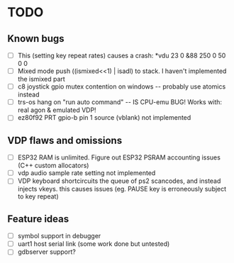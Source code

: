 # TODO

## Known bugs
- [ ] This (setting key repeat rates) causes a crash: *vdu 23 0 &88 250 0 50 0 0
- [ ] Mixed mode push ((ismixed<<1) | isadl) to stack. I haven't implemented the ismixed part
- [ ] c8 joystick gpio mutex contention on windows -- probably use atomics instead
- [ ] trs-os hang on "run auto command" -- IS CPU-emu BUG! Works with: real agon & emulated VDP!
- [ ] ez80f92 PRT gpio-b pin 1 source (vblank) not implemented

## VDP flaws and omissions
- [ ] ESP32 RAM is unlimited. Figure out ESP32 PSRAM accounting issues (C++ custom allocators)
- [ ] vdp audio sample rate setting not implemented
- [ ] VDP keyboard shortcircuits the queue of ps2 scancodes, and instead injects vkeys. this causes issues (eg. PAUSE key is erroneously subject to key repeat)

## Feature ideas
- [ ] symbol support in debugger
- [ ] uart1 host serial link (some work done but untested)
- [ ] gdbserver support?

